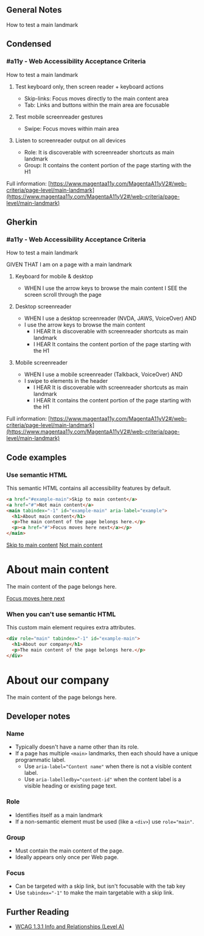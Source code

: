 ## General Notes

How to test a main landmark

## Condensed

### #a11y - Web Accessibility Acceptance Criteria

How to test a main landmark

1. Test keyboard only, then screen reader + keyboard actions

   - Skip-links: Focus moves directly to the main content area
   - Tab: Links and buttons within the main area are focusable

2. Test mobile screenreader gestures

   - Swipe: Focus moves within main area

3. Listen to screenreader output on all devices

   - Role: It is discoverable with screenreader shortcuts as main landmark
   - Group: It contains the content portion of the page starting with the H1

Full information: [https://www.magentaa11y.com/MagentaA11yV2#/web-criteria/page-level/main-landmark](https://www.magentaa11y.com/MagentaA11yV2#/web-criteria/page-level/main-landmark)

## Gherkin

### #a11y - Web Accessibility Acceptance Criteria

How to test a main landmark

GIVEN THAT I am on a page with a main landmark

1. Keyboard for mobile & desktop

   - WHEN I use the arrow keys to browse the main content I SEE the screen scroll through the page

2. Desktop screenreader

   - WHEN I use a desktop screenreader (NVDA, JAWS, VoiceOver) AND 
   - I use the arrow keys to browse the main content
      - I HEAR It is discoverable with screenreader shortcuts as main landmark
      - I HEAR It contains the content portion of the page starting with the H1


3. Mobile screenreader

   - WHEN I use a mobile screenreader (Talkback, VoiceOver) AND
   - I swipe to elements in the header
      - I HEAR It is discoverable with screenreader shortcuts as main landmark
      - I HEAR It contains the content portion of the page starting with the H1


Full information: [https://www.magentaa11y.com/MagentaA11yV2#/web-criteria/page-level/main-landmark](https://www.magentaa11y.com/MagentaA11yV2#/web-criteria/page-level/main-landmark)

## Code examples

### Use semantic HTML

This semantic HTML contains all accessibility features by default.

```html
<a href="#example-main">Skip to main content</a>
<a href="#">Not main content</a>
<main tabindex="-1" id="example-main" aria-label="example">
  <h1>About main content</h1>
  <p>The main content of the page belongs here.</p>
  <p><a href="#">Focus moves here next</a></p>
</main>
```
<example>
   <a href="#destination" data-fn="scrollToHref">Skip to main content</a>
   <a href="#">Not main content</a>
   <main tabindex="-1" id="destination" aria-label="example">
      <h1>About main content</h1>
      <p>The main content of the page belongs here.</p>
      <p><a href="#">Focus moves here next</a></p>
   </main>
</example>

### When you can't use semantic HTML

This custom main element requires extra attributes.

```html
<div role="main" tabindex="-1" id="example-main"> 
  <h1>About our company</h1>
  <p>The main content of the page belongs here.</p>
</div>
```

<example>
   <div role="main" tabindex="-1" id="example-main"> 
      <h1>About our company</h1>
      <p>The main content of the page belongs here.</p>
   </div>
</example>

## Developer notes

### Name
   - Typically doesn't have a name other than its role.
   - If a page has multiple `<main>` landmarks, then each should have a unique programmatic label.
      - Use `aria-label="Content name"` when there is not a visible content label.
      - Use `aria-labelledby="content-id"` when the content label is a visible heading or existing page text.

### Role

   - Identifies itself as a main landmark
   - If a non-semantic element must be used (like a `<div>`) use `role="main"`.

### Group

   - Must contain the main content of the page.
   - Ideally appears only once per Web page.

### Focus

   - Can be targeted with a skip link, but isn't focusable with the tab key
   - Use `tabindex="-1"` to make the main targetable with a skip link.

## Further Reading
   - [WCAG 1.3.1 Info and Relationships (Level A)](https://www.w3.org/WAI/WCAG22/Understanding/info-and-relationships.html)
